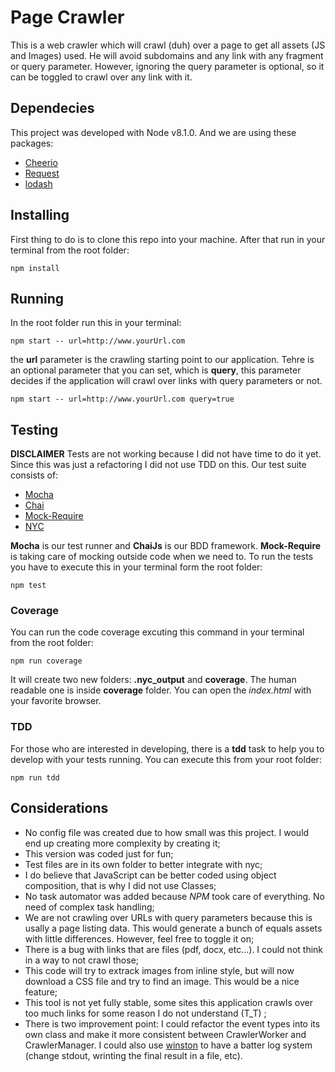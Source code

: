 # Page Crawler
This is a web crawler which will crawl (duh) over a page to get all assets (JS and Images) used. He will avoid subdomains and any link with any
fragment or query parameter. However, ignoring the query parameter is optional, so it can be toggled to crawl over any link with it.

## Dependecies
This project was developed with Node v8.1.0. And we are using these packages:
 * [Cheerio](https://github.com/cheeriojs/cheerio)
 * [Request](https://www.npmjs.com/package/request)
 * [lodash](https://lodash.com/)

## Installing
 First thing to do is to clone this repo into your machine. After that run in your terminal from the root folder:
 ```
 npm install
 ```

## Running
In the root folder run this in your terminal:
```
npm start -- url=http://www.yourUrl.com
```
the **url** parameter is the crawling starting point to our application. Tehre is an optional parameter that you can set, which is **query**, this parameter
decides if the application will crawl over links with query parameters or not.
```
npm start -- url=http://www.yourUrl.com query=true
```

## Testing
**DISCLAIMER** Tests are not working because I did not have time to do it yet. Since this was just a refactoring I did not use TDD on this.
Our test suite consists of:
 * [Mocha](https://mochajs.org/)
 * [Chai](http://chaijs.com/)
 * [Mock-Require](https://www.npmjs.com/package/mock-require)
 * [NYC](https://github.com/istanbuljs/nyc)

**Mocha** is our test runner and **ChaiJs** is our BDD framework. **Mock-Require** is taking care of mocking outside code when we need to.
To run the tests you have to execute this in your terminal form the root folder:
```
npm test
```
### Coverage
You can run the code coverage excuting this command in your terminal from the root folder:
```
npm run coverage
```
It will create two new folders: **.nyc_output** and **coverage**. The human readable one is inside **coverage** folder. You can open the 
*index.html* with your favorite browser.

### TDD
For those who are interested in developing, there is a **tdd** task to help you to develop with your tests running. You can execute this from your root folder:
```
npm run tdd
```

 ## Considerations
 * No config file was created due to how small was this project. I would end up creating more complexity by creating it;
 * This version was coded just for fun;
 * Test files are in its own folder to better integrate with nyc;
 * I do believe that JavaScript can be better coded using object composition, that is why I did not use Classes;
 * No task automator was added because *NPM* took care of everything. No need of complex task handling;
 * We are not crawling over URLs with query parameters because this is usally a page listing data. This would generate a bunch of equals assets with little differences. However, feel free to toggle it on;
 * There is a bug with links that are files (pdf, docx, etc...). I could not think in a way to not crawl those;
 * This code will try to extrack images from inline style, but will now download a CSS file and try to find an image. This would be a nice feature;
 * This tool is not yet fully stable, some sites this application crawls over too much links for some reason I do not understand   (T_T) ;
 * There is two improvement point: I could refactor the event types into its own class and make it more consistent between CrawlerWorker and CrawlerManager. I could also use [winston](https://www.npmjs.com/package/winston) to have a batter log system (change stdout, wrinting the final result in a file, etc).
